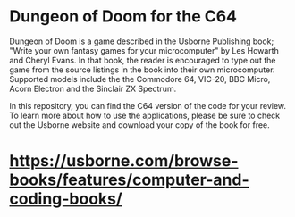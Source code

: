 # Dungeon of Doom for the C64
Dungeon of Doom is a game described in the Usborne Publishing book; "Write your own fantasy games for
your microcomputer" by Les Howarth and Cheryl Evans.  In that book, the reader is encouraged to type
out the game from the source listings in the book into their own microcomputer.  Supported models
include the the Commodore 64, VIC-20, BBC Micro, Acorn Electron and the Sinclair ZX Spectrum.

In this repository, you can find the C64 version of the code for your review.  To learn more about
how to use the applications, please be sure to check out the Usborne website and download your copy
of the book for free.

# https://usborne.com/browse-books/features/computer-and-coding-books/
